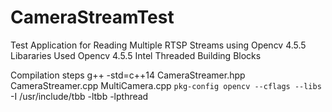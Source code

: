 # CameraStreamTest
Test Application for Reading Multiple RTSP Streams using Opencv 4.5.5
Libararies Used
Opencv 4.5.5
Intel Threaded Building Blocks

Compilation steps
g++ -std=c++14 CameraStreamer.hpp CameraStreamer.cpp MultiCamera.cpp `pkg-config opencv --cflags --libs` -I /usr/include/tbb -ltbb -lpthread
